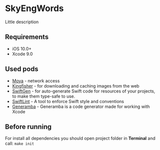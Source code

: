 # SkyEngWords
Little description

## Requirements
* iOS 10.0+
* Xcode 9.0

## Used pods
* [Moya](https://github.com/Moya/Moya "Moya") - network access
* [Kingfisher](https://github.com/onevcat/Kingfisher "Kingfisher") - for downloading and caching images from the web
* [SwiftGen](https://github.com/SwiftGen/SwiftGen "SwiftGen") - for auto-generate Swift code for resources of your projects, to make them type-safe to use.
* [SwiftLint](https://github.com/realm/SwiftLint "SwiftLint") - A tool to enforce Swift style and conventions
* [Generamba](https://github.com/strongself/Generamba "Generamba") - Generamba is a code generator made for working with Xcode

## Before running
For install all dependencies you should open project folder in **Terminal** and call: `make init`
